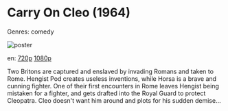 # Carry On Cleo (1964)

Genres: comedy

![poster](http://image.tmdb.org/t/p/w500/b9cJ89x5lA86yFWZYe9zVoXDcKG.jpg)

en:
  [720p](magnet:?xt=urn:btih:12b259c8b5c12fb8a699ab8be3585e1db827d6fa&dn=Carry+on+Cleo+(1964)&tr=udp%3A%2F%2Ftracker.yify-torrents.com%2Fannounce&tr=udp%3A%2F%2Fopen.demonii.com%3A1337%2Fannounce&tr=udp%3A%2F%2Fexodus.desync.com%3A6969&tr=udp%3A%2F%2Ftracker.istole.it%3A80&tr=udp%3A%2F%2Ftracker.publicbt.com%3A80&tr=udp%3A%2F%2Ftracker.publichd.eu%3A80%2Fannounce&tr=udp%3A%2F%2Ftracker.openbittorrent.com%3A80%2Fannounce&tr=udp%3A%2F%2Fcoppersurfer.tk%3A6969%2Fannounce)
  [1080p](magnet:?xt=urn:btih:1274B46D81E80B0ABBF511E8078D5C99CDF0ADBD&tr=udp://glotorrents.pw:6969/announce&tr=udp://tracker.opentrackr.org:1337/announce&tr=udp://torrent.gresille.org:80/announce&tr=udp://tracker.openbittorrent.com:80&tr=udp://tracker.coppersurfer.tk:6969&tr=udp://tracker.leechers-paradise.org:6969&tr=udp://p4p.arenabg.ch:1337&tr=udp://tracker.internetwarriors.net:1337)
  


Two Britons are captured and enslaved by invading Romans and taken to Rome. Hengist Pod creates useless inventions, while Horsa is a brave and cunning fighter. One of their first encounters in Rome leaves Hengist being mistaken for a fighter, and gets drafted into the Royal Guard to protect Cleopatra. Cleo doesn't want him around and plots for his sudden demise...